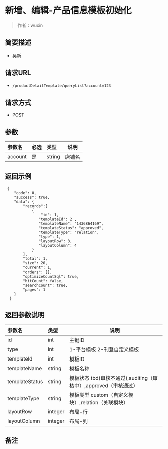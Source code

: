 # 新增、编辑-产品信息模板初始化

> 作者：wuxin

## 简要描述

- 吴新

## 请求URL
- `/productDetailTemplate/queryList?account=123`
  
## 请求方式
- POST 

## 参数

|参数名|必选|类型|说明|
|:----    |:---|:----- |-----   |
|account |是 | string | 店铺名|

## 返回示例 

``` 
 {
    "code": 0,
    "success": true,
    "data": {
        "records":[
            {
				"id": 1,
               "templateId": 2 ,
               "templateName": "1436864169",
               "templateStatus": "approved",
               "templateType": "relation",
			   "type": 1,
			   "layoutRow": 3,
			   "layoutColumn": 4
            }
        ],
        "total": 1,
        "size": 20,
        "current": 1,
        "orders": [],
        "optimizeCountSql": true,
        "hitCount": false,
        "searchCount": true,
        "pages": 1
    }
  }
```

## 返回参数说明 

|参数名|类型|说明|
|:-----  |:-----|-----                           |
|id |int   | 主键ID|
|type |int   | 1-平台模板  2-刊登自定义模板  |
|templateId |int   | 模板ID  |
|templateName |string   | 模板名称  |
|templateStatus |string   | 模板状态 tbd(审核不通过),auditing（审核中）,approved（审核通过）  |
|templateType |string   | 模板类型 custom（自定义模块）,relation（关联模块）  |
|layoutRow |integer   | 布局-行  |
|layoutColumn |integer   | 布局-列  |

## 备注